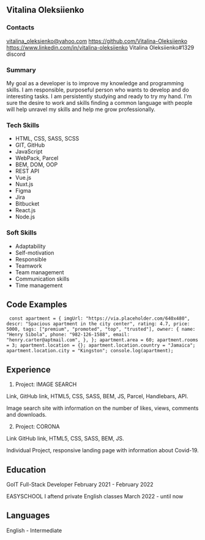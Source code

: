 ## Vitalina Oleksiienko

### Contacts

vitalina_oleksienko@yahoo.com
https://github.com/Vitalina-Oleksiienko
https://www.linkedin.com/in/vitalina-oleksiienko
Vitalina Oleksiienko#1329 discord

### Summary

My goal as a developer is to improve my knowledge and programming skills. I am responsible, purposeful person who wants to develop and do interesting tasks. I am persistently studying and ready to try my hand. I'm sure the desire to work and skills finding a common language with people will help unravel my skills and help me grow professionally.

### Tech Skills

- HTML, CSS, SASS, SCSS
- GIT, GitHub
- JavaScript
- WebPack, Parcel
- BEM, DOM, OOP
- REST API
- Vue.js
- Nuxt.js
- Figma
- Jira
- Bitbucket
- React.js
- Node.js

### Soft Skills

- Adaptability
- Self-motivation
- Responsible
- Teamwork
- Team management
- Communication skills
- Time management

## Code Examples

`
 const apartment = {
   imgUrl: "https://via.placeholder.com/640x480",
   descr: "Spacious apartment in the city center",
   rating: 4.7,
   price: 5000,
   tags: ["premium", "promoted", "top", "trusted"],
   owner: {
     name: "Henry Sibola",
     phone: "982-126-1588",
     email: "henry.carter@aptmail.com",
   },
 };
 apartment.area = 60;
 apartment.rooms = 3;
 apartment.location = {};
 apartment.location.country = "Jamaica";
 apartment.location.city = "Kingston";
 console.log(apartment);`

## Experience

1. Project: IMAGE SEARCH

Link, GitHub link, HTML5, CSS, SASS, BEM, JS, Parcel, Handlebars, API.

Image search site with information on the number of likes, views, comments and downloads.

2. Project: CORONA

Link GitHub link, HTML5, CSS, SASS, BEM, JS.

Individual Project, responsive landing page with information about Сovid-19.

## Education

GoIT
Full-Stack Developer
February 2021 - February 2022

EASYSCHOOL
I aftend private English classes
March 2022 - until now

## Languages

English - Intermediate
